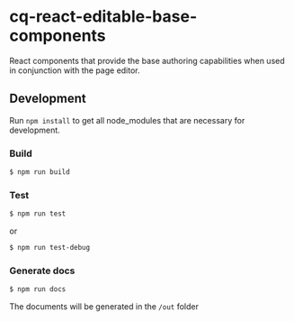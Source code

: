 # cq-react-editable-base-components
React components that provide the base authoring capabilities when used in conjunction with the page editor.


## Development

Run `npm install` to get all node_modules that are necessary for development.

### Build

```sh
$ npm run build
```

### Test

```sh
$ npm run test
```
or
```sh
$ npm run test-debug
```

### Generate docs

```sh
$ npm run docs
```
The documents will be generated in the `/out` folder